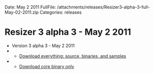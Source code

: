 Date: May 2 2011
FullFile: /attachments/releases/Resizer3-alpha-3-full-May-02-2011.zip
Categories: releases

# Resizer 3 alpha 3 - May 2 2011

* Version 3 alpha 3 - May 2 2011 
* * [Download everything: source, binaries, and samples](/attachments/releases/Resizer3-alpha-3-full-May-02-2011.zip) 
* * [Download core binary only](/attachments/releases/Resizer3-alpha-3-min-May-02-2011.zip)
